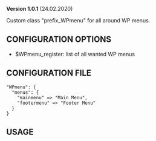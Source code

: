 **Version 1.0.1** (24.02.2020)

Custom class "prefix_WPmenu" for all around WP menus.

## CONFIGURATION OPTIONS
* $WPmenu_register: list of all wanted WP menus

## CONFIGURATION FILE
```
"WPmenu": {
  "menus": {
    "mainmenu" => "Main Menu",
    "footermenu" => "Footer Menu"
  }
}
```

## USAGE
